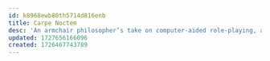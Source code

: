 ```yaml
---
id: k8968ewb80th5714d816enb
title: Carpe Noctem
desc: 'An armchair philosopher’s take on computer-aided role-playing, applied ontology, the cultural multiverse, and other digital humanities.'
updated: 1727656166096
created: 1726467743789
---
```

